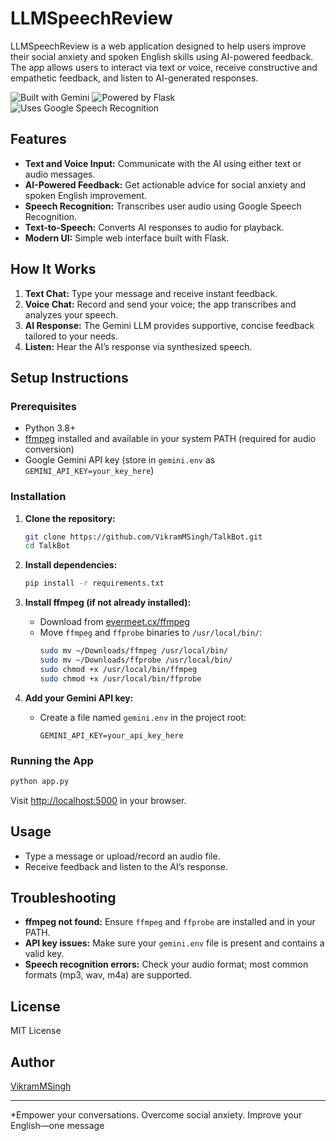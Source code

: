 # LLMSpeechReview

LLMSpeechReview is a web application designed to help users improve their social anxiety and spoken English skills using AI-powered feedback. The app allows users to interact via text or voice, receive constructive and empathetic feedback, and listen to AI-generated responses.

![Built with Gemini](https://img.shields.io/badge/Built%20with-Gemini-blueviolet)
![Powered by Flask](https://img.shields.io/badge/Powered%20by-Flask-lightgrey)
![Uses Google Speech Recognition](https://img.shields.io/badge/Speech%20Recognition-Google-yellowgreen)

## Features

- **Text and Voice Input:** Communicate with the AI using either text or audio messages.
- **AI-Powered Feedback:** Get actionable advice for social anxiety and spoken English improvement.
- **Speech Recognition:** Transcribes user audio using Google Speech Recognition.
- **Text-to-Speech:** Converts AI responses to audio for playback.
- **Modern UI:** Simple web interface built with Flask.

## How It Works

1. **Text Chat:** Type your message and receive instant feedback.
2. **Voice Chat:** Record and send your voice; the app transcribes and analyzes your speech.
3. **AI Response:** The Gemini LLM provides supportive, concise feedback tailored to your needs.
4. **Listen:** Hear the AI’s response via synthesized speech.

## Setup Instructions

### Prerequisites

- Python 3.8+
- [ffmpeg](https://evermeet.cx/ffmpeg/) installed and available in your system PATH (required for audio conversion)
- Google Gemini API key (store in `gemini.env` as `GEMINI_API_KEY=your_key_here`)

### Installation

1. **Clone the repository:**
    ```sh
    git clone https://github.com/VikramMSingh/TalkBot.git
    cd TalkBot
    ```

2. **Install dependencies:**
    ```sh
    pip install -r requirements.txt
    ```

3. **Install ffmpeg (if not already installed):**
    - Download from [evermeet.cx/ffmpeg](https://evermeet.cx/ffmpeg/)
    - Move `ffmpeg` and `ffprobe` binaries to `/usr/local/bin/`:
      ```sh
      sudo mv ~/Downloads/ffmpeg /usr/local/bin/
      sudo mv ~/Downloads/ffprobe /usr/local/bin/
      sudo chmod +x /usr/local/bin/ffmpeg
      sudo chmod +x /usr/local/bin/ffprobe
      ```

4. **Add your Gemini API key:**
    - Create a file named `gemini.env` in the project root:
      ```
      GEMINI_API_KEY=your_api_key_here
      ```

### Running the App

```sh
python app.py
```

Visit [http://localhost:5000](http://localhost:5000) in your browser.

## Usage

- Type a message or upload/record an audio file.
- Receive feedback and listen to the AI’s response.

## Troubleshooting

- **ffmpeg not found:** Ensure `ffmpeg` and `ffprobe` are installed and in your PATH.
- **API key issues:** Make sure your `gemini.env` file is present and contains a valid key.
- **Speech recognition errors:** Check your audio format; most common formats (mp3, wav, m4a) are supported.

## License

MIT License

## Author

[VikramMSingh](https://github.com/VikramMSingh)

---

*Empower your conversations. Overcome social anxiety. Improve your English—one message
